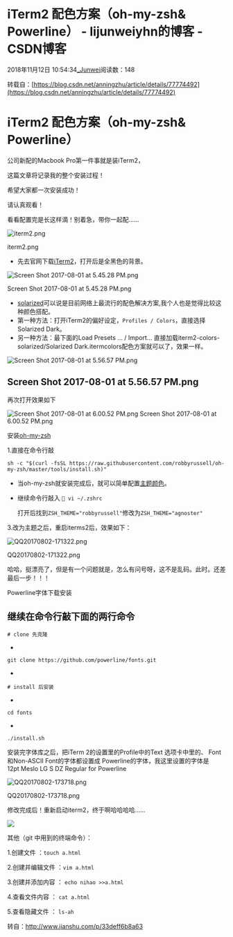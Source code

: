 # iTerm2 配色方案（oh-my-zsh& Powerline） - lijunweiyhn的博客 - CSDN博客





2018年11月12日 10:54:34[_Junwei](https://me.csdn.net/lijunweiyhn)阅读数：148








转载自：[https://blog.csdn.net/anningzhu/article/details/77774492](https://blog.csdn.net/anningzhu/article/details/77774492)

# iTerm2 配色方案（oh-my-zsh& Powerline）

> 
公司新配的Macbook Pro第一件事就是装iTerm2，

这篇文章将记录我的整个安装过程！

希望大家都一次安装成功！

请认真观看！


看看配置完是长这样滴！别着急，带你一起配......

![iterm2.png](http://upload-images.jianshu.io/upload_images/7165111-4eff070a5ee1a9c8.png?imageMogr2/auto-orient/strip%7CimageView2/2/w/1240)

iterm2.png
- 先去官网下载[iTerm2](http://www.iterm2.com/)，打开后是全黑色的背景。

![Screen Shot 2017-08-01 at 5.45.28 PM.png](http://upload-images.jianshu.io/upload_images/7165111-8242565b5f070824.png?imageMogr2/auto-orient/strip%7CimageView2/2/w/1240)

Screen Shot 2017-08-01 at 5.45.28 PM.png
- [solarized](http://ethanschoonover.com/solarized)可以说是目前网络上最流行的配色解决方案,我个人也是觉得比较这种颜色搭配。
- 第一种方法：打开iTerm2的偏好设定，`Profiles / Colors`，直接选择Solarized Dark。
- 另一种方法：最下面的Load Presets ... / Import... 直接加载iterm2-colors-solarized/Solarized Dark.itermcolors配色方案就可以了，效果一样。

![Screen Shot 2017-08-01 at 5.56.57 PM.png](http://upload-images.jianshu.io/upload_images/7165111-a73bebb06275fc16.png?imageMogr2/auto-orient/strip%7CimageView2/2/w/1240)

Screen Shot 2017-08-01 at 5.56.57 PM.png
- 
再次打开效果如下

![Screen Shot 2017-08-01 at 6.00.52 PM.png](http://upload-images.jianshu.io/upload_images/7165111-47ec93f6598428c0.png?imageMogr2/auto-orient/strip%7CimageView2/2/w/1240)
Screen Shot 2017-08-01 at 6.00.52 PM.png


安装[oh-my-zsh](http://ohmyz.sh/)

1.直接在命令行敲

```
sh -c "$(curl -fsSL https://raw.githubusercontent.com/robbyrussell/oh-my-zsh/master/tools/install.sh)"
```
- 当oh-my-zsh就安装完成后，就可以简单配置[主题颜色](https://github.com/robbyrussell/oh-my-zsh/wiki/Themes)。
- 继续命令行敲入
` vi ~/.zshrc`

	打开后找到`ZSH_THEME="robbyrussell"`修改为`ZSH_THEME="agnoster"`

3.改为主题之后，重启iterms2后，效果如下：

![QQ20170802-171322.png](http://upload-images.jianshu.io/upload_images/7165111-da6f51c28224c687.png?imageMogr2/auto-orient/strip%7CimageView2/2/w/1240)

QQ20170802-171322.png

哈哈，挺漂亮了，但是有一个问题就是，怎么有问号呀，这不是乱码。此时。还差最后一步！！！

Powerline字体下载安装

继续在命令行敲下面的两行命令
- 
`# clone 先克隆`

- 
`git clone https://github.com/powerline/fonts.git`

- 
`# install 后安装`

- 
`cd fonts`

- 
`./install.sh`


安装完字体库之后，把iTerm 2的设置里的Profile中的Text 选项卡中里的、 Font和Non-ASCII Font的字体都设置成 Powerline的字体，我这里设置的字体是12pt Meslo LG S DZ Regular for Powerline

![QQ20170802-173718.png](http://upload-images.jianshu.io/upload_images/7165111-0546fcf6666c3c54.png?imageMogr2/auto-orient/strip%7CimageView2/2/w/1240)

QQ20170802-173718.png

修改完成后！重新启动iterm2，终于啊哈哈哈哈......

![](http://upload-images.jianshu.io/upload_images/7165111-4eff070a5ee1a9c8.png?imageMogr2/auto-orient/strip%7CimageView2/2/w/1240)

> 
其他（git 中用到的终端命令）：


1.创建文件 ：`touch a.html`

2.创建并编辑文件 ：`vim a.html`

3.创建并添加内容 ： `echo nihao >>a.html`

4.查看文件内容 ： `cat a.html`

5.查看隐藏文件 ： `ls-ah`



转自：http://www.jianshu.com/p/33deff6b8a63



